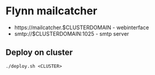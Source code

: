 # Flynn mailcatcher

* https://mailcatcher.$CLUSTERDOMAIN - webinterface
* smtp://$CLUSTERDOMAIN:1025 - smtp server

## Deploy on cluster

`./deploy.sh <CLUSTER>`
